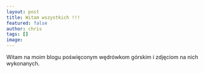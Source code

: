 ```yaml
---
layout: post
title: Witam wszystkich !!!
featured: false
author: chris
tags: []
image: 
---
```


<p class='c-content__cc-content'>
Witam na moim blogu poświęconym wędrówkom górskim i zdjęciom na nich wykonanych.
</p>